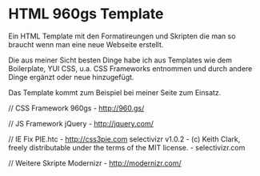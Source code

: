 HTML 960gs Template
===================

Ein HTML Template mit den Formatireungen und Skripten die man so braucht wenn man eine neue Webseite 
erstellt. 

Die aus meiner Sicht besten Dinge habe ich aus Templates wie dem Boilerplate, YUI CSS, u.a. CSS Frameworks entnommen 
und durch andere Dinge ergänzt oder neue hinzugefügt. 

Das Template kommt zum Beispiel bei meiner Seite zum Einsatz. 

// CSS Framework
960gs - http://960.gs/

// JS Framework
jQuery - http://jquery.com/

// IE Fix
PIE.htc - http://css3pie.com
selectivizr v1.0.2 - (c) Keith Clark, freely distributable under the terms of the MIT license. - selectivizr.com

// Weitere Skripte 
Modernizr - http://modernizr.com/